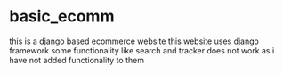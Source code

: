 # basic_ecomm
this is a django based ecommerce website
this website uses django framework 
some functionality like search and tracker does not work as i have not added functionality to them

